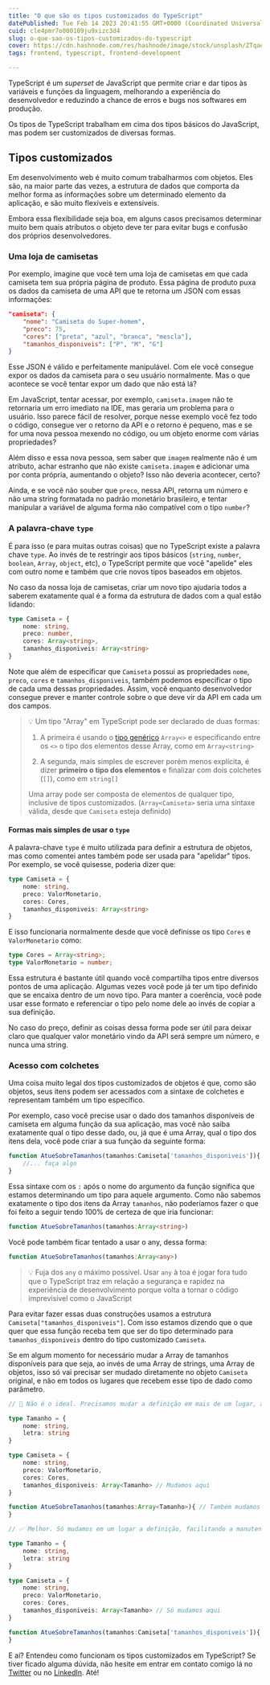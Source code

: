 ```yaml
---
title: "O que são os tipos customizados do TypeScript"
datePublished: Tue Feb 14 2023 20:41:55 GMT+0000 (Coordinated Universal Time)
cuid: cle4pmr7o000109ju9xizc3d4
slug: o-que-sao-os-tipos-customizados-do-typescript
cover: https://cdn.hashnode.com/res/hashnode/image/stock/unsplash/ZTqaeeoBBl8/upload/eacb395ff8e4097a2e8583a85fa729da.jpeg
tags: frontend, typescript, frontend-development

---
```


TypeScript é um *superset* de JavaScript que permite criar e dar tipos às variáveis e funções da linguagem, melhorando a experiência do desenvolvedor e reduzindo a chance de erros e bugs nos softwares em produção.

Os tipos de TypeScript trabalham em cima dos tipos básicos do JavaScript, mas podem ser customizados de diversas formas.

## Tipos customizados

Em desenvolvimento web é muito comum trabalharmos com objetos. Eles são, na maior parte das vezes, a estrutura de dados que comporta da melhor forma as informações sobre um determinado elemento da aplicação, e são muito flexíveis e extensíveis.

Embora essa flexibilidade seja boa, em alguns casos precisamos determinar muito bem quais atributos o objeto deve ter para evitar bugs e confusão dos próprios desenvolvedores.

### Uma loja de camisetas

Por exemplo, imagine que você tem uma loja de camisetas em que cada camiseta tem sua própria página de produto. Essa página de produto puxa os dados da camiseta de uma API que te retorna um JSON com essas informações:

```json
"camiseta": {
    "nome": "Camiseta do Super-homem",
    "preco": 75,
    "cores": ["preta", "azul", "branca", "mescla"],
    "tamanhos_disponiveis": ["P", "M", "G"]
}
```

Esse JSON é válido e perfeitamente manipulável. Com ele você consegue expor os dados da camiseta para o seu usuário normalmente. Mas o que acontece se você tentar expor um dado que não está lá?

Em JavaScript, tentar acessar, por exemplo, `camiseta.imagem` não te retornaria um erro imediato na IDE, mas geraria um problema para o usuário. Isso parece fácil de resolver, porque nesse exemplo você fez todo o código, consegue ver o retorno da API e o retorno é pequeno, mas e se for uma nova pessoa mexendo no código, ou um objeto enorme com várias propriedades?

Além disso e essa nova pessoa, sem saber que `imagem` realmente não é um atributo, achar estranho que não existe `camiseta.imagem` e adicionar uma por conta própria, aumentando o objeto? Isso não deveria acontecer, certo?

Ainda, e se você não souber que `preco`, nessa API, retorna um número e não uma string formatada no padrão monetário brasileiro, e tentar manipular a variável de alguma forma não compatível com o tipo `number`?

### A palavra-chave `type`

É para isso (e para muitas outras coisas) que no TypeScript existe a palavra chave `type`. Ao invés de te restringir aos tipos básicos (`string`, `number`, `boolean`, `Array`, `object`, etc), o TypeScript permite que você "apelide" eles com outro nome e também que crie novos tipos baseados em objetos.

No caso da nossa loja de camisetas, criar um novo tipo ajudaria todos a saberem exatamente qual é a forma da estrutura de dados com a qual estão lidando:

```typescript
type Camiseta = {
    nome: string,
    preco: number,
    cores: Array<string>,
    tamanhos_disponiveis: Array<string>
}
```

Note que além de especificar que `Camiseta` possui as propriedades `nome`, `preco`, `cores` e `tamanhos_disponiveis`, também podemos especificar o tipo de cada uma dessas propriedades. Assim, você enquanto desenvolvedor consegue prever e manter controle sobre o que deve vir da API em cada um dos campos.

> 💡 Um tipo "Array" em TypeScript pode ser declarado de duas formas:
> 
> 1. A primeira é usando o [tipo genérico](https://www.typescriptlang.org/docs/handbook/2/generics.html) `Array<>` e especificando entre os `<>` o tipo dos elementos desse Array, como em `Array<string>`
>     
> 2. A segunda, mais simples de escrever porém menos explícita, é dizer **primeiro o tipo dos elementos** e finalizar com dois colchetes (`[]`), como em `string[]`
>     
> 
> Uma array pode ser composta de elementos de qualquer tipo, inclusive de tipos customizados. (`Array<Camiseta>` seria uma sintaxe válida, desde que `Camiseta` esteja definido)

#### Formas mais simples de usar o `type`

A palavra-chave `type` é muito utilizada para definir a estrutura de objetos, mas como comentei antes também pode ser usada para "apelidar" tipos. Por exemplo, se você quisesse, poderia dizer que:

```typescript
type Camiseta = {
    nome: string,
    preco: ValorMonetario,
    cores: Cores,
    tamanhos_disponiveis: Array<string>
}
```

E isso funcionaria normalmente desde que você definisse os tipo `Cores` e `ValorMonetario` como:

```typescript
type Cores = Array<string>;
type ValorMonetario = number;
```

Essa estrutura é bastante útil quando você compartilha tipos entre diversos pontos de uma aplicação. Algumas vezes você pode já ter um tipo definido que se encaixa dentro de um novo tipo. Para manter a coerência, você pode usar esse formato e referenciar o tipo pelo nome dele ao invés de copiar a sua definição.

No caso do preço, definir as coisas dessa forma pode ser útil para deixar claro que qualquer valor monetário vindo da API será sempre um número, e nunca uma string.

### Acesso com colchetes

Uma coisa muito legal dos tipos customizados de objetos é que, como são objetos, seus itens podem ser acessados com a sintaxe de colchetes e representam também um tipo específico.

Por exemplo, caso você precise usar o dado dos tamanhos disponíveis de camiseta em alguma função da sua aplicação, mas você não saiba exatamente qual o tipo desse dado, ou, já que é uma Array, qual o tipo dos itens dela, você pode criar a sua função da seguinte forma:

```typescript
function AtueSobreTamanhos(tamanhos:Camiseta['tamanhos_disponiveis']){
    //... faça algo
}
```

Essa sintaxe com os `:` após o nome do argumento da função significa que estamos determinando um tipo para aquele argumento. Como não sabemos exatamente o tipo dos itens da Array `tamanhos`, não poderíamos fazer o que foi feito a seguir tendo 100% de certeza de que iria funcionar:

```typescript
function AtueSobreTamanhos(tamanhos:Array<string>)
```

Você pode também ficar tentado a usar o any, dessa forma:

```typescript
function AtueSobreTamanhos(tamanhos:Array<any>)
```

> 💡 Fuja dos `any` o máximo possível. Usar `any` à toa é jogar fora tudo que o TypeScript traz em relação a segurança e rapidez na experiência de desenvolvimento porque volta a tornar o código imprevisível como o JavaScript

Para evitar fazer essas duas construções usamos a estrutura `Camiseta["tamanhos_disponiveis"]`. Com isso estamos dizendo que o que quer que essa função receba tem que ser do tipo determinado para `tamanhos_disponiveis` dentro do tipo customizado `Camiseta`.

Se em algum momento for necessário mudar a Array de tamanhos disponíveis para que seja, ao invés de uma Array de strings, uma Array de objetos, isso só vai precisar ser mudado diretamente no objeto `Camiseta` original, e não em todos os lugares que recebem esse tipo de dado como parâmetro.

```typescript
// 🛑 Não é o ideal. Precisamos mudar a definição em mais de um lugar, aumentando a carga cognitiva e dificultando a manutenção do código.

type Tamanho = { 
    nome: string,
    letra: string
}

type Camiseta = {
    nome: string,
    preco: ValorMonetario,
    cores: Cores,
    tamanhos_disponiveis: Array<Tamanho> // Mudamos aqui
}

function AtueSobreTamanhos(tamanhos:Array<Tamanho>){ // Também mudamos aqui
}
```

```typescript
// ✅ Melhor. Só mudamos em um lugar a definição, facilitando a manutenção do código no futuro

type Tamanho = { 
    nome: string,
    letra: string
}

type Camiseta = {
    nome: string,
    preco: ValorMonetario,
    cores: Cores,
    tamanhos_disponiveis: Array<Tamanho> // Só mudamos aqui
}

function AtueSobreTamanhos(tamanhos:Camiseta['tamanhos_disponiveis']){
}
```

E aí? Entendeu como funcionam os tipos customizados em TypeScript? Se tiver ficado alguma dúvida, não hesite em entrar em contato comigo lá no [Twitter](http://twitter.com/moonkoala_) ou no [LinkedIn](http://linkedin.com/in/taiporto). Até!